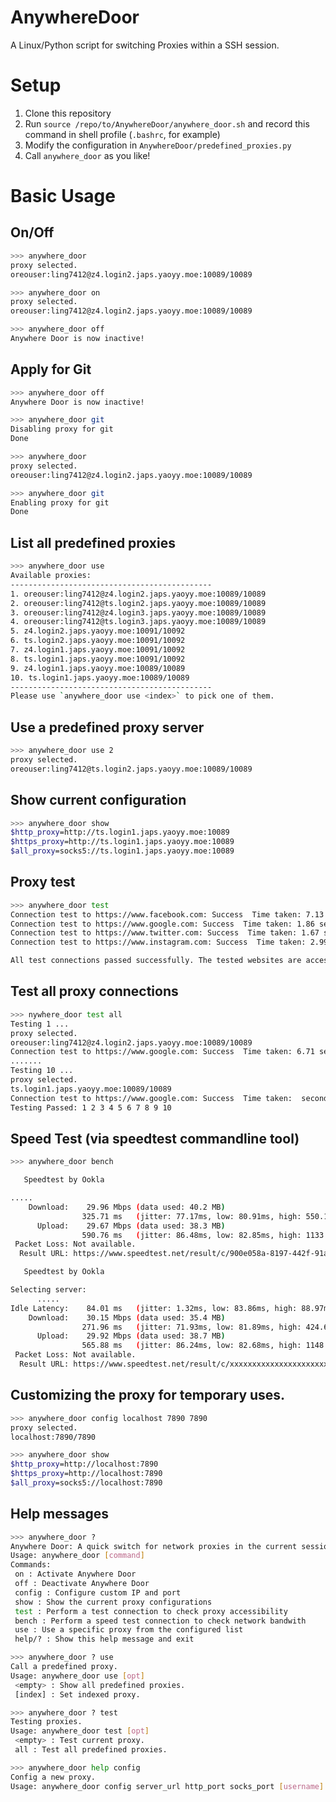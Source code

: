 # AnywhereDoor
 A Linux/Python script for switching Proxies within a SSH session.

# Setup
1. Clone this repository
2. Run `source /repo/to/AnywhereDoor/anywhere_door.sh` and record this command in shell profile (`.bashrc`, for example)
3. Modify the configuration in `AnywhereDoor/predefined_proxies.py`
4. Call `anywhere_door` as you like!

# Basic Usage
## On/Off
```bash
>>> anywhere_door
proxy selected.
oreouser:ling7412@z4.login2.japs.yaoyy.moe:10089/10089 
```
```bash
>>> anywhere_door on
proxy selected.
oreouser:ling7412@z4.login2.japs.yaoyy.moe:10089/10089 
```

```bash
>>> anywhere_door off
Anywhere Door is now inactive!
```

## Apply for Git
```bash
>>> anywhere_door off
Anywhere Door is now inactive!

>>> anywhere_door git
Disabling proxy for git
Done
```

```bash
>>> anywhere_door
proxy selected.
oreouser:ling7412@z4.login2.japs.yaoyy.moe:10089/10089 

>>> anywhere_door git
Enabling proxy for git
Done
```

## List all predefined proxies
```bash
>>> anywhere_door use
Available proxies:
---------------------------------------------
1. oreouser:ling7412@z4.login2.japs.yaoyy.moe:10089/10089 
2. oreouser:ling7412@ts.login2.japs.yaoyy.moe:10089/10089 
3. oreouser:ling7412@z4.login3.japs.yaoyy.moe:10089/10089 
4. oreouser:ling7412@ts.login3.japs.yaoyy.moe:10089/10089 
5. z4.login2.japs.yaoyy.moe:10091/10092 
6. ts.login2.japs.yaoyy.moe:10091/10092 
7. z4.login1.japs.yaoyy.moe:10091/10092 
8. ts.login1.japs.yaoyy.moe:10091/10092 
9. z4.login1.japs.yaoyy.moe:10089/10089 
10. ts.login1.japs.yaoyy.moe:10089/10089 
---------------------------------------------
Please use `anywhere_door use <index>` to pick one of them.
```
## Use a predefined proxy server
```bash
>>> anywhere_door use 2
proxy selected.
oreouser:ling7412@ts.login2.japs.yaoyy.moe:10089/10089 
```

## Show current configuration
```bash
>>> anywhere_door show
$http_proxy=http://ts.login1.japs.yaoyy.moe:10089
$https_proxy=http://ts.login1.japs.yaoyy.moe:10089
$all_proxy=socks5://ts.login1.japs.yaoyy.moe:10089
```


## Proxy test
```bash
>>> anywhere_door test
Connection test to https://www.facebook.com: Success  Time taken: 7.13 seconds
Connection test to https://www.google.com: Success  Time taken: 1.86 seconds
Connection test to https://www.twitter.com: Success  Time taken: 1.67 seconds
Connection test to https://www.instagram.com: Success  Time taken: 2.99 seconds

All test connections passed successfully. The tested websites are accessible.
```

## Test all proxy connections
```bash
>>> nywhere_door test all
Testing 1 ...
proxy selected.
oreouser:ling7412@z4.login2.japs.yaoyy.moe:10089/10089 
Connection test to https://www.google.com: Success  Time taken: 6.71 seconds
.......
Testing 10 ...
proxy selected.
ts.login1.japs.yaoyy.moe:10089/10089 
Connection test to https://www.google.com: Success  Time taken:  seconds
Testing Passed: 1 2 3 4 5 6 7 8 9 10
```

## Speed Test (via speedtest commandline tool)
```bash
>>> anywhere_door bench

   Speedtest by Ookla

.....
    Download:    29.96 Mbps (data used: 40.2 MB)                                                   
                325.71 ms   (jitter: 77.17ms, low: 80.91ms, high: 550.12ms)
      Upload:    29.67 Mbps (data used: 38.3 MB)                                                   
                590.76 ms   (jitter: 86.48ms, low: 82.85ms, high: 1133.91ms)
 Packet Loss: Not available.
  Result URL: https://www.speedtest.net/result/c/900e058a-8197-442f-91ae-5ff3bc03bc88

   Speedtest by Ookla

Selecting server:
      .....
Idle Latency:    84.01 ms   (jitter: 1.32ms, low: 83.86ms, high: 88.97ms)
    Download:    30.15 Mbps (data used: 35.4 MB)                                                   
                271.96 ms   (jitter: 71.93ms, low: 81.89ms, high: 424.63ms)
      Upload:    29.92 Mbps (data used: 38.7 MB)                                                   
                565.88 ms   (jitter: 86.24ms, low: 82.68ms, high: 1148.94ms)
 Packet Loss: Not available.
  Result URL: https://www.speedtest.net/result/c/xxxxxxxxxxxxxxxxxxxxxxxxxxxxxxxxxxxxxxxx
```

## Customizing the proxy for temporary uses.
```bash
>>> anywhere_door config localhost 7890 7890
proxy selected.
localhost:7890/7890 

>>> anywhere_door show
$http_proxy=http://localhost:7890
$https_proxy=http://localhost:7890
$all_proxy=socks5://localhost:7890
```

## Help messages
```bash 
>>> anywhere_door ?
Anywhere Door: A quick switch for network proxies in the current session.
Usage: anywhere_door [command]
Commands:
 on : Activate Anywhere Door
 off : Deactivate Anywhere Door
 config : Configure custom IP and port
 show : Show the current proxy configurations
 test : Perform a test connection to check proxy accessibility
 bench : Perform a speed test connection to check network bandwith
 use : Use a specific proxy from the configured list
 help/? : Show this help message and exit
```

```bash 
>>> anywhere_door ? use
Call a predefined proxy. 
Usage: anywhere_door use [opt]
 <empty> : Show all predefined proxies.
 [index] : Set indexed proxy.
```


```bash 
>>> anywhere_door ? test
Testing proxies. 
Usage: anywhere_door test [opt]
 <empty> : Test current proxy.
 all : Test all predefined proxies.
```

```bash
>>> anywhere_door help config
Config a new proxy. 
Usage: anywhere_door config server_url http_port socks_port [username] [password]
```



